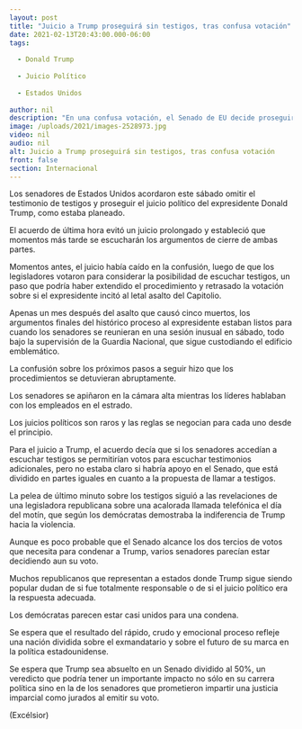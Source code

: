 ```yaml
---
layout: post
title: "Juicio a Trump proseguirá sin testigos, tras confusa votación"
date: 2021-02-13T20:43:00.000-06:00
tags:
  
  - Donald Trump
  
  - Juicio Político
  
  - Estados Unidos
  
author: nil
description: "En una confusa votación, el Senado de EU decide proseguir el juicio político del expresidente Donald Trump sin la presencia de testigos, tal y como estaba planeado inicialmente"
image: /uploads/2021/images-2528973.jpg
video: nil
audio: nil
alt: Juicio a Trump proseguirá sin testigos, tras confusa votación
front: false
section: Internacional
---
```


Los senadores de Estados Unidos acordaron este sábado omitir el testimonio de testigos y proseguir el juicio político del expresidente Donald Trump, como estaba planeado.

El acuerdo de última hora evitó un juicio prolongado y estableció que momentos más tarde se escucharán los argumentos de cierre de ambas partes.

Momentos antes, el juicio había caído en la confusión, luego de que los legisladores votaron para considerar la posibilidad de escuchar testigos, un paso que podría haber extendido el procedimiento y retrasado la votación sobre si el expresidente incitó al letal asalto del Capitolio.

Apenas un mes después del asalto que causó cinco muertos, los argumentos finales del histórico proceso al expresidente estaban listos para cuando los senadores se reunieran en una sesión inusual en sábado, todo bajo la supervisión de la Guardia Nacional, que sigue custodiando el edificio emblemático.

La confusión sobre los próximos pasos a seguir hizo que los procedimientos se detuvieran abruptamente.

Los senadores se apiñaron en la cámara alta mientras los líderes hablaban con los empleados en el estrado.

Los juicios políticos son raros y las reglas se negocian para cada uno desde el principio.

Para el juicio a Trump, el acuerdo decía que si los senadores accedían a escuchar testigos se permitirían votos para escuchar testimonios adicionales, pero no estaba claro si habría apoyo en el Senado, que está dividido en partes iguales en cuanto a la propuesta de llamar a testigos.

La pelea de último minuto sobre los testigos siguió a las revelaciones de una legisladora republicana sobre una acalorada llamada telefónica el día del motín, que según los demócratas demostraba la indiferencia de Trump hacia la violencia.

Aunque es poco probable que el Senado alcance los dos tercios de votos que necesita para condenar a Trump, varios senadores parecían estar decidiendo aun su voto.

Muchos republicanos que representan a estados donde Trump sigue siendo popular dudan de si fue totalmente responsable o de si el juicio político era la respuesta adecuada.

Los demócratas parecen estar casi unidos para una condena.

Se espera que el resultado del rápido, crudo y emocional proceso refleje una nación dividida sobre el exmandatario y sobre el futuro de su marca en la política estadounidense.

Se espera que Trump sea absuelto en un Senado dividido al 50%, un veredicto que podría tener un importante impacto no sólo en su carrera política sino en la de los senadores que prometieron impartir una justicia imparcial como jurados al emitir su voto.

(Excélsior)